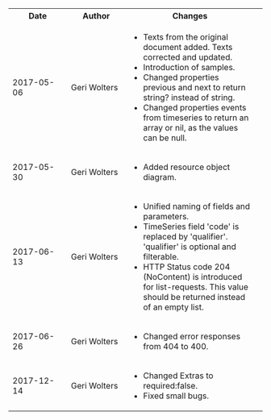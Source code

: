 <table>
      <tr>
        <th width=100>Date</th>
        <th width=100>Author</th>
        <th>Changes<th>
      </tr>
      <tr>
         <td>2017-05-06</td>
        <td>Geri Wolters</td>
        <td>
          <ul>
            <li>Texts from the original document added. Texts corrected and updated.</li>
            <li>Introduction of samples.</li>
            <li>Changed properties previous and next to return string? instead of string.</li>
            <li>Changed properties events from timeseries to return an array or nil, as the values can be null.</li>
          </ul>
        <td>
      </tr>
      <tr>
         <td>2017-05-30</td>
        <td>Geri Wolters</td>
        <td>
          <ul>
            <li>Added resource object diagram.</li>
          </ul>
        <td>
      </tr>
      <tr>
         <td>2017-06-13</td>
        <td>Geri Wolters</td>
        <td>
          <ul>
            <li>Unified naming of fields and parameters.</li>
            <li>TimeSeries field 'code' is replaced by 'qualifier'. 'qualifier' is optional and filterable.</li>
            <li>HTTP Status code 204 (NoContent) is introduced for list-requests. This value should be returned instead of an empty list.</li>
          </ul>
        <td>
      </tr>
      <tr>
         <td>2017-06-26</td>
        <td>Geri Wolters</td>
        <td>
          <ul>
            <li>Changed error responses from 404 to 400.</li>
          </ul>
        <td>
      </tr>
      <tr>
         <td>2017-12-14</td>
        <td>Geri Wolters</td>
        <td>
          <ul>
            <li>Changed Extras to required:false.</li>
            <li>Fixed small bugs.</li>
          </ul>
        <td>
      </tr>     
     </table>
